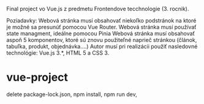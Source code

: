 Final project vo Vue.js z predmetu Frontendove tecchnologie (3. rocnik).

Poziadavky: 
Webová stránka musí obsahovať niekoľko podstránok na ktoré je možné sa presunúť pomocou Vue Router.
Webová stránka musí používať state managment, ideálne pomocou Pinia
Webová stránka musí obsahovať aspoň 5 komponentov, ktoré sú znovu použiteľné naprieč stránkou (článok, tabuľka, produkt, objednávka....)
Autor musí pri realizácii použiť nasledovné technológie: Vue.js 3.*, HTML 5 a CSS 3.


# vue-project
delete package-lock.json,
npm install,
npm run dev,


